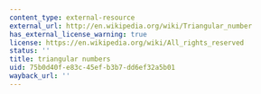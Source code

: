 ```yaml
---
content_type: external-resource
external_url: http://en.wikipedia.org/wiki/Triangular_number
has_external_license_warning: true
license: https://en.wikipedia.org/wiki/All_rights_reserved
status: ''
title: triangular numbers
uid: 75b0d40f-e83c-45ef-b3b7-dd6ef32a5b01
wayback_url: ''
---
```

